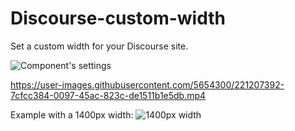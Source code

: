 # Discourse-custom-width
Set a custom width for your Discourse site.

![Component's settings](https://user-images.githubusercontent.com/5654300/221207460-9f630180-f1c0-4287-bfac-ebd1d3f8dc28.png)

https://user-images.githubusercontent.com/5654300/221207392-7cfcc384-0097-45ac-823c-de1511b1e5db.mp4

Example with a 1400px width:
![1400px width](https://user-images.githubusercontent.com/5654300/221211513-b85ac6a2-b165-4983-b48c-ce57b281b7b4.png)

